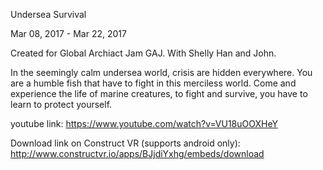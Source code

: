 Undersea Survival

Mar 08, 2017 - Mar 22, 2017

Created for Global Archiact Jam GAJ. With Shelly Han and John.

In the seemingly calm undersea world, crisis are hidden everywhere. You are a humble fish that have to fight in this merciless world. Come and experience the life of marine creatures, to fight and survive, you have to learn to protect yourself.

youtube link: https://www.youtube.com/watch?v=VU18uOOXHeY

Download link on Construct VR (supports android only):
http://www.constructvr.io/apps/BJjdiYxhg/embeds/download
